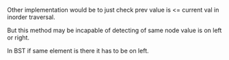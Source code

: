Other implementation would be to just check prev value is <= current val in inorder traversal.

But this method may be incapable of detecting of same node value is on left or right. 

In BST if same element is there it has to be on left.
